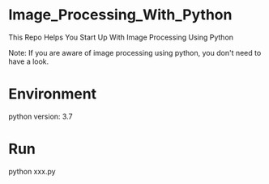 # Image_Processing_With_Python
This Repo Helps You Start Up With Image Processing Using Python

Note: If you are aware of image processing using python, you don't need to have a look.

<h1>Environment</h1>
<p>python version:   3.7 </p>

<h1>Run</h1>
<p>python xxx.py</p>
